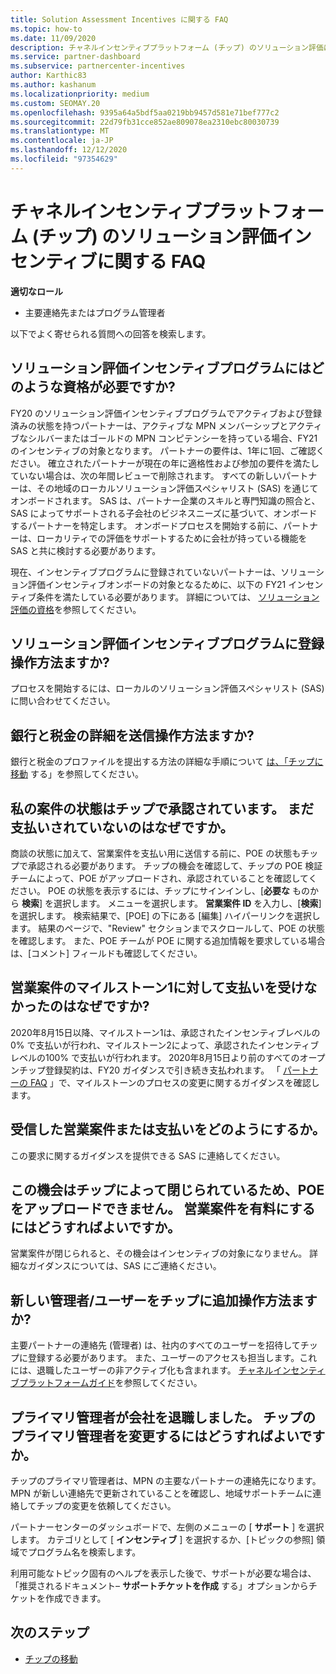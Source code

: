 ```yaml
---
title: Solution Assessment Incentives に関する FAQ
ms.topic: how-to
ms.date: 11/09/2020
description: チャネルインセンティブプラットフォーム (チップ) のソリューション評価に関してよく寄せられる質問とその回答を示します。
ms.service: partner-dashboard
ms.subservice: partnercenter-incentives
author: Karthic83
ms.author: kashanum
ms.localizationpriority: medium
ms.custom: SEOMAY.20
ms.openlocfilehash: 9395a64a5bdf5aa0219bb9457d581e71bef777c2
ms.sourcegitcommit: 22d79fb31cce852ae809078ea2310ebc80030739
ms.translationtype: MT
ms.contentlocale: ja-JP
ms.lasthandoff: 12/12/2020
ms.locfileid: "97354629"
---
```

# <a name="solution-assessment-incentives-faq-for-the-channel-incentives-platform-chip"></a>チャネルインセンティブプラットフォーム (チップ) のソリューション評価インセンティブに関する FAQ 

**適切なロール**

- 主要連絡先またはプログラム管理者

以下でよく寄せられる質問への回答を検索します。

## <a name="what-are-the-eligibility-requirements-for-the-solution-assessment-incentive-program"></a>ソリューション評価インセンティブプログラムにはどのような資格が必要ですか?

FY20 のソリューション評価インセンティブプログラムでアクティブおよび登録済みの状態を持つパートナーは、アクティブな MPN メンバーシップとアクティブなシルバーまたはゴールドの MPN コンピテンシーを持っている場合、FY21 のインセンティブの対象となります。 パートナーの要件は、1年に1回、ご確認ください。  確立されたパートナーが現在の年に適格性および参加の要件を満たしていない場合は、次の年間レビューで削除されます。  すべての新しいパートナーは、その地域のローカルソリューション評価スペシャリスト (SAS) を通じてオンボードされます。  SAS は、パートナー企業のスキルと専門知識の照合と、SAS によってサポートされる子会社のビジネスニーズに基づいて、オンボードするパートナーを特定します。
オンボードプロセスを開始する前に、パートナーは、ローカリティでの評価をサポートするために会社が持っている機能を SAS と共に検討する必要があります。 

現在、インセンティブプログラムに登録されていないパートナーは、ソリューション評価インセンティブオンボードの対象となるために、以下の FY21 インセンティブ条件を満たしている必要があります。 詳細については、 [ソリューション評価の資格](chip-solutions-assessment-eligible.md)を参照してください。

## <a name="how-do-i-enroll-in-the-solution-assessments-incentive-program"></a>ソリューション評価インセンティブプログラムに登録操作方法ますか?

プロセスを開始するには、ローカルのソリューション評価スペシャリスト (SAS) に問い合わせてください。

## <a name="how-do-i-submit-my-bank-and-tax-details"></a>銀行と税金の詳細を送信操作方法ますか?

銀行と税金のプロファイルを提出する方法の詳細な手順について [は、「チップに移動](chip-intro.md) する」を参照してください。

## <a name="my-deal-status-has-been-approved-in-chip-why-hasnt-it-been-paid-yet"></a>私の案件の状態はチップで承認されています。 まだ支払いされていないのはなぜですか。

商談の状態に加えて、営業案件を支払い用に送信する前に、POE の状態もチップで承認される必要があります。 チップの機会を確認して、チップの POE 検証チームによって、POE がアップロードされ、承認されていることを確認してください。 POE の状態を表示するには、チップにサインインし、[**必要な** ものから **検索**] を選択します。 メニューを選択します。 **営業案件 ID** を入力し、[**検索**] を選択します。 検索結果で、[POE] の下にある [編集] ハイパーリンクを選択します。 結果のページで、"Review" セクションまでスクロールして、POE の状態を確認します。 また、POE チームが POE に関する追加情報を要求している場合は、[コメント] フィールドも確認してください。

## <a name="why-did-i-not-receive-any-payment-for-milestone-1-for-my-opportunity"></a>営業案件のマイルストーン1に対して支払いを受けなかったのはなぜですか?

2020年8月15日以降、マイルストーン1は、承認されたインセンティブレベルの0% で支払いが行われ、マイルストーン2によって、承認されたインセンティブレベルの100% で支払いが行われます。 2020年8月15日より前のすべてのオープンチップ登録契約は、FY20 ガイダンスで引き続き支払われます。 「 [パートナーの FAQ](https://assetsprod.microsoft.com/solution-assessment-incentive-program-faq.pdf) 」で、マイルストーンのプロセスの変更に関するガイダンスを確認します。

## <a name="how-to-i-dispute-an-opportunity-or-payment-i-received"></a>受信した営業案件または支払いをどのようにするか。

この要求に関するガイダンスを提供できる SAS に連絡してください。

## <a name="the-opportunity-is-closed-in-chip-which-is-preventing-me-from-uploading-poe-what-can-i-do-to-get-the-opportunity-paid"></a>この機会はチップによって閉じられているため、POE をアップロードできません。 営業案件を有料にするにはどうすればよいですか。

営業案件が閉じられると、その機会はインセンティブの対象になりません。 詳細なガイダンスについては、SAS にご連絡ください。

## <a name="how-do-i-add-a-new-adminuser-to-chip"></a>新しい管理者/ユーザーをチップに追加操作方法ますか?

主要パートナーの連絡先 (管理者) は、社内のすべてのユーザーを招待してチップに登録する必要があります。 また、ユーザーのアクセスも担当します。これには、退職したユーザーの非アクティブ化も含まれます。 [チャネルインセンティブプラットフォームガイド](chip-intro.md)を参照してください。

## <a name="the-primary-admin-has-left-our-company-how-do-we-change-my-primary-admin-in-chip"></a>プライマリ管理者が会社を退職しました。 チップのプライマリ管理者を変更するにはどうすればよいですか。

チップのプライマリ管理者は、MPN の主要なパートナーの連絡先になります。 MPN が新しい連絡先で更新されていることを確認し、地域サポートチームに連絡してチップの変更を依頼してください。

パートナーセンターのダッシュボードで、左側のメニューの [ **サポート** ] を選択します。 カテゴリとして [ **インセンティブ** ] を選択するか、[トピックの参照] 領域でプログラム名を検索します。

利用可能なトピック固有のヘルプを表示した後で、サポートが必要な場合は、「推奨されるドキュメント– **サポートチケットを作成** する」オプションからチケットを作成できます。

## <a name="next-steps"></a>次のステップ

- [チップの移動](chip-intro.md)
